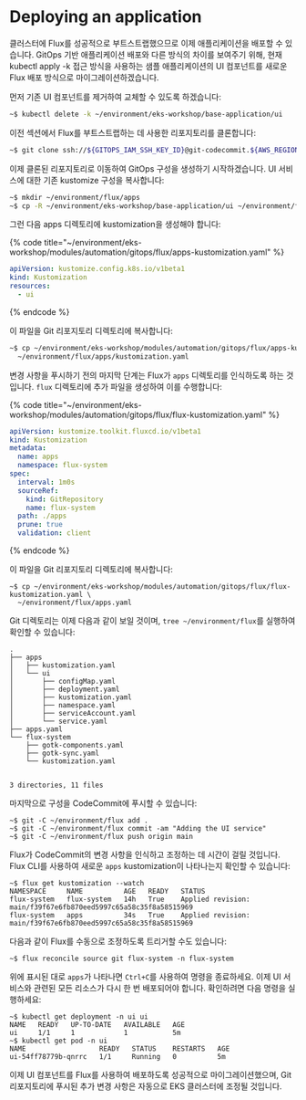 # Deploying an application

클러스터에 Flux를 성공적으로 부트스트랩했으므로 이제 애플리케이션을 배포할 수 있습니다. GitOps 기반 애플리케이션 배포와 다른 방식의 차이를 보여주기 위해, 현재 kubectl apply -k 접근 방식을 사용하는 샘플 애플리케이션의 UI 컴포넌트를 새로운 Flux 배포 방식으로 마이그레이션하겠습니다.

먼저 기존 UI 컴포넌트를 제거하여 교체할 수 있도록 하겠습니다:

```bash
~$ kubectl delete -k ~/environment/eks-workshop/base-application/ui 
```

이전 섹션에서 Flux를 부트스트랩하는 데 사용한 리포지토리를 클론합니다:

```bash
~$ git clone ssh://${GITOPS_IAM_SSH_KEY_ID}@git-codecommit.${AWS_REGION}.amazonaws.com/v1/repos/${EKS_CLUSTER_NAME}-gitops ~/environment/flux
```

이제 클론된 리포지토리로 이동하여 GitOps 구성을 생성하기 시작하겠습니다. UI 서비스에 대한 기존 kustomize 구성을 복사합니다:

```bash
~$ mkdir ~/environment/flux/apps
~$ cp -R ~/environment/eks-workshop/base-application/ui ~/environment/flux/apps
```

그런 다음 apps 디렉토리에 kustomization을 생성해야 합니다:

{% code title="~/environment/eks-workshop/modules/automation/gitops/flux/apps-kustomization.yaml" %}
```yaml
apiVersion: kustomize.config.k8s.io/v1beta1
kind: Kustomization
resources:
  - ui
```
{% endcode %}

이 파일을 Git 리포지토리 디렉토리에 복사합니다:

```bash
~$ cp ~/environment/eks-workshop/modules/automation/gitops/flux/apps-kustomization.yaml \
  ~/environment/flux/apps/kustomization.yaml
```

변경 사항을 푸시하기 전의 마지막 단계는 Flux가 `apps` 디렉토리를 인식하도록 하는 것입니다. `flux` 디렉토리에 추가 파일을 생성하여 이를 수행합니다:

{% code title="~/environment/eks-workshop/modules/automation/gitops/flux/flux-kustomization.yaml" %}
```yaml
apiVersion: kustomize.toolkit.fluxcd.io/v1beta1
kind: Kustomization
metadata:
  name: apps
  namespace: flux-system
spec:
  interval: 1m0s
  sourceRef:
    kind: GitRepository
    name: flux-system
  path: ./apps
  prune: true
  validation: client
```
{% endcode %}

이 파일을 Git 리포지토리 디렉토리에 복사합니다:

```
~$ cp ~/environment/eks-workshop/modules/automation/gitops/flux/flux-kustomization.yaml \
  ~/environment/flux/apps.yaml
```

Git 디렉토리는 이제 다음과 같이 보일 것이며, `tree ~/environment/flux`를 실행하여 확인할 수 있습니다:

```
.
├── apps
│   ├── kustomization.yaml
│   └── ui
│       ├── configMap.yaml
│       ├── deployment.yaml
│       ├── kustomization.yaml
│       ├── namespace.yaml
│       ├── serviceAccount.yaml
│       └── service.yaml
├── apps.yaml
└── flux-system
    ├── gotk-components.yaml
    ├── gotk-sync.yaml
    └── kustomization.yaml


3 directories, 11 files
```

마지막으로 구성을 CodeCommit에 푸시할 수 있습니다:

```
~$ git -C ~/environment/flux add .
~$ git -C ~/environment/flux commit -am "Adding the UI service"
~$ git -C ~/environment/flux push origin main
```

Flux가 CodeCommit의 변경 사항을 인식하고 조정하는 데 시간이 걸릴 것입니다. Flux CLI를 사용하여 새로운 `apps` kustomization이 나타나는지 확인할 수 있습니다:

```
~$ flux get kustomization --watch
NAMESPACE     NAME          AGE   READY   STATUS
flux-system   flux-system   14h   True    Applied revision: main/f39f67e6fb870eed5997c65a58c35f8a58515969
flux-system   apps          34s   True    Applied revision: main/f39f67e6fb870eed5997c65a58c35f8a58515969
```

다음과 같이 Flux를 수동으로 조정하도록 트리거할 수도 있습니다:

```
~$ flux reconcile source git flux-system -n flux-system
```

위에 표시된 대로 `apps`가 나타나면 `Ctrl+C`를 사용하여 명령을 종료하세요. 이제 UI 서비스와 관련된 모든 리소스가 다시 한 번 배포되어야 합니다. 확인하려면 다음 명령을 실행하세요:

```
~$ kubectl get deployment -n ui ui
NAME   READY   UP-TO-DATE   AVAILABLE   AGE
ui     1/1     1            1           5m
~$ kubectl get pod -n ui
NAME                  READY   STATUS    RESTARTS   AGE
ui-54ff78779b-qnrrc   1/1     Running   0          5m
```



이제 UI 컴포넌트를 Flux를 사용하여 배포하도록 성공적으로 마이그레이션했으며, Git 리포지토리에 푸시된 추가 변경 사항은 자동으로 EKS 클러스터에 조정될 것입니다.
